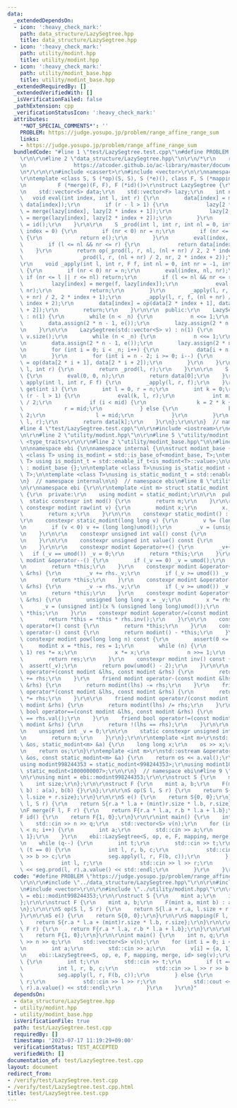 ```yaml
---
data:
  _extendedDependsOn:
  - icon: ':heavy_check_mark:'
    path: data_structure/LazySegtree.hpp
    title: data_structure/LazySegtree.hpp
  - icon: ':heavy_check_mark:'
    path: utility/modint.hpp
    title: utility/modint.hpp
  - icon: ':heavy_check_mark:'
    path: utility/modint_base.hpp
    title: utility/modint_base.hpp
  _extendedRequiredBy: []
  _extendedVerifiedWith: []
  _isVerificationFailed: false
  _pathExtension: cpp
  _verificationStatusIcon: ':heavy_check_mark:'
  attributes:
    '*NOT_SPECIAL_COMMENTS*': ''
    PROBLEM: https://judge.yosupo.jp/problem/range_affine_range_sum
    links:
    - https://judge.yosupo.jp/problem/range_affine_range_sum
  bundledCode: "#line 1 \"test/LazySegtree.test.cpp\"\n#define PROBLEM \"https://judge.yosupo.jp/problem/range_affine_range_sum\"\
    \r\n\r\n#line 2 \"data_structure/LazySegtree.hpp\"\n\r\n/*\r\n    reference: https://beet-aizu.hatenablog.com/entry/2017/12/01/225955\r\
    \n               https://atcoder.github.io/ac-library/master/document_ja/lazysegtree.html\r\
    \n*/\r\n\r\n#include <cassert>\r\n#include <vector>\r\n\r\nnamespace ebi {\r\n\
    \r\ntemplate <class S, S (*op)(S, S), S (*e)(), class F, S (*mapping)(F, S),\r\
    \n          F (*merge)(F, F), F (*id)()>\r\nstruct LazySegtree {\r\n  private:\r\
    \n    std::vector<S> data;\r\n    std::vector<F> lazy;\r\n    int n;\r\n\r\n \
    \   void eval(int index, int l, int r) {\r\n        data[index] = mapping(lazy[index],\
    \ data[index]);\r\n        if (r - l > 1) {\r\n            lazy[2 * index + 1]\
    \ = merge(lazy[index], lazy[2 * index + 1]);\r\n            lazy[2 * index + 2]\
    \ = merge(lazy[index], lazy[2 * index + 2]);\r\n        }\r\n        lazy[index]\
    \ = id();\r\n    }\r\n\r\n    S _prod(int l, int r, int nl = 0, int nr = -1, int\
    \ index = 0) {\r\n        if (nr < 0) nr = n;\r\n        if (nr <= l || r <= nl)\
    \ {\r\n            return e();\r\n        }\r\n        eval(index, nl, nr);\r\n\
    \        if (l <= nl && nr <= r) {\r\n            return data[index];\r\n    \
    \    }\r\n        return op(_prod(l, r, nl, (nl + nr) / 2, 2 * index + 1),\r\n\
    \                  _prod(l, r, (nl + nr) / 2, nr, 2 * index + 2));\r\n    }\r\n\
    \r\n    void _apply(int l, int r, F f, int nl = 0, int nr = -1, int index = 0)\
    \ {\r\n        if (nr < 0) nr = n;\r\n        eval(index, nl, nr);\r\n       \
    \ if (nr <= l || r <= nl) return;\r\n        if (l <= nl && nr <= r) {\r\n   \
    \         lazy[index] = merge(f, lazy[index]);\r\n            eval(index, nl,\
    \ nr);\r\n            return;\r\n        }\r\n        _apply(l, r, f, nl, (nl\
    \ + nr) / 2, 2 * index + 1);\r\n        _apply(l, r, f, (nl + nr) / 2, nr, 2 *\
    \ index + 2);\r\n        data[index] = op(data[2 * index + 1], data[2 * index\
    \ + 2]);\r\n        return;\r\n    }\r\n\r\n  public:\r\n    LazySegtree(int _n)\
    \ : n(1) {\r\n        while (n < _n) {\r\n            n <<= 1;\r\n        }\r\n\
    \        data.assign(2 * n - 1, e());\r\n        lazy.assign(2 * n - 1, id());\r\
    \n    }\r\n\r\n    LazySegtree(std::vector<S> v) : n(1) {\r\n        int _n =\
    \ v.size();\r\n        while (n < _n) {\r\n            n <<= 1;\r\n        }\r\
    \n        data.assign(2 * n - 1, e());\r\n        lazy.assign(2 * n - 1, id());\r\
    \n        for (int i = 0; i < _n; i++) {\r\n            data[i + n - 1] = v[i];\r\
    \n        }\r\n        for (int i = n - 2; i >= 0; i--) {\r\n            data[i]\
    \ = op(data[2 * i + 1], data[2 * i + 2]);\r\n        }\r\n    }\r\n\r\n    S prod(int\
    \ l, int r) {\r\n        return _prod(l, r);\r\n    }\r\n\r\n    S all_prod()\
    \ {\r\n        eval(0, 0, n);\r\n        return data[0];\r\n    }\r\n\r\n    void\
    \ apply(int l, int r, F f) {\r\n        _apply(l, r, f);\r\n    }\r\n\r\n    S\
    \ get(int i) {\r\n        int l = 0, r = n;\r\n        int k = 0;\r\n        while\
    \ (r - l > 1) {\r\n            eval(k, l, r);\r\n            int mid = (l + r)\
    \ / 2;\r\n            if (i < mid) {\r\n                k = 2 * k + 1;\r\n   \
    \             r = mid;\r\n            } else {\r\n                k = 2 * k +\
    \ 2;\r\n                l = mid;\r\n            }\r\n        }\r\n        eval(k,\
    \ l, r);\r\n        return data[k];\r\n    }\r\n};\r\n\r\n}  // namespace ebi\n\
    #line 4 \"test/LazySegtree.test.cpp\"\n\r\n#include <iostream>\r\n#line 7 \"test/LazySegtree.test.cpp\"\
    \n\r\n#line 2 \"utility/modint.hpp\"\n\r\n#line 5 \"utility/modint.hpp\"\n#include\
    \ <type_traits>\r\n\r\n#line 2 \"utility/modint_base.hpp\"\n\n#line 4 \"utility/modint_base.hpp\"\
    \n\nnamespace ebi {\n\nnamespace internal {\n\nstruct modint_base {};\n\ntemplate\
    \ <class T> using is_modint = std::is_base_of<modint_base, T>;\ntemplate <class\
    \ T> using is_modint_t = std::enable_if_t<is_modint<T>::value>;\n\nstruct static_modint_base\
    \ : modint_base {};\n\ntemplate <class T>\nusing is_static_modint = std::is_base_of<internal::static_modint_base,\
    \ T>;\n\ntemplate <class T>\nusing is_static_modint_t = std::enable_if_t<is_static_modint<T>::value>;\n\
    \n}  // namespace internal\n\n}  // namespace ebi\n#line 8 \"utility/modint.hpp\"\
    \n\r\nnamespace ebi {\r\n\r\ntemplate <int m> struct static_modint : internal::static_modint_base\
    \ {\r\n  private:\r\n    using modint = static_modint;\r\n\r\n  public:\r\n  \
    \  static constexpr int mod() {\r\n        return m;\r\n    }\r\n\r\n    static\
    \ constexpr modint raw(int v) {\r\n        modint x;\r\n        x._v = v;\r\n\
    \        return x;\r\n    }\r\n\r\n    constexpr static_modint() : _v(0) {}\r\n\
    \r\n    constexpr static_modint(long long v) {\r\n        v %= (long long)umod();\r\
    \n        if (v < 0) v += (long long)umod();\r\n        _v = (unsigned int)v;\r\
    \n    }\r\n\r\n    constexpr unsigned int val() const {\r\n        return _v;\r\
    \n    }\r\n\r\n    constexpr unsigned int value() const {\r\n        return val();\r\
    \n    }\r\n\r\n    constexpr modint &operator++() {\r\n        _v++;\r\n     \
    \   if (_v == umod()) _v = 0;\r\n        return *this;\r\n    }\r\n    constexpr\
    \ modint &operator--() {\r\n        if (_v == 0) _v = umod();\r\n        _v--;\r\
    \n        return *this;\r\n    }\r\n    constexpr modint &operator+=(const modint\
    \ &rhs) {\r\n        _v += rhs._v;\r\n        if (_v >= umod()) _v -= umod();\r\
    \n        return *this;\r\n    }\r\n    constexpr modint &operator-=(const modint\
    \ &rhs) {\r\n        _v -= rhs._v;\r\n        if (_v >= umod()) _v += umod();\r\
    \n        return *this;\r\n    }\r\n    constexpr modint &operator*=(const modint\
    \ &rhs) {\r\n        unsigned long long x = _v;\r\n        x *= rhs._v;\r\n  \
    \      _v = (unsigned int)(x % (unsigned long long)umod());\r\n        return\
    \ *this;\r\n    }\r\n    constexpr modint &operator/=(const modint &rhs) {\r\n\
    \        return *this = *this * rhs.inv();\r\n    }\r\n\r\n    constexpr modint\
    \ operator+() const {\r\n        return *this;\r\n    }\r\n    constexpr modint\
    \ operator-() const {\r\n        return modint() - *this;\r\n    }\r\n\r\n   \
    \ constexpr modint pow(long long n) const {\r\n        assert(0 <= n);\r\n   \
    \     modint x = *this, res = 1;\r\n        while (n) {\r\n            if (n &\
    \ 1) res *= x;\r\n            x *= x;\r\n            n >>= 1;\r\n        }\r\n\
    \        return res;\r\n    }\r\n    constexpr modint inv() const {\r\n      \
    \  assert(_v);\r\n        return pow(umod() - 2);\r\n    }\r\n\r\n    friend modint\
    \ operator+(const modint &lhs, const modint &rhs) {\r\n        return modint(lhs)\
    \ += rhs;\r\n    }\r\n    friend modint operator-(const modint &lhs, const modint\
    \ &rhs) {\r\n        return modint(lhs) -= rhs;\r\n    }\r\n    friend modint\
    \ operator*(const modint &lhs, const modint &rhs) {\r\n        return modint(lhs)\
    \ *= rhs;\r\n    }\r\n\r\n    friend modint operator/(const modint &lhs, const\
    \ modint &rhs) {\r\n        return modint(lhs) /= rhs;\r\n    }\r\n    friend\
    \ bool operator==(const modint &lhs, const modint &rhs) {\r\n        return lhs.val()\
    \ == rhs.val();\r\n    }\r\n    friend bool operator!=(const modint &lhs, const\
    \ modint &rhs) {\r\n        return !(lhs == rhs);\r\n    }\r\n\r\n  private:\r\
    \n    unsigned int _v = 0;\r\n\r\n    static constexpr unsigned int umod() {\r\
    \n        return m;\r\n    }\r\n};\r\n\r\ntemplate <int m>\r\nstd::istream &operator>>(std::istream\
    \ &os, static_modint<m> &a) {\r\n    long long x;\r\n    os >> x;\r\n    a = x;\r\
    \n    return os;\r\n}\r\ntemplate <int m>\r\nstd::ostream &operator<<(std::ostream\
    \ &os, const static_modint<m> &a) {\r\n    return os << a.val();\r\n}\r\n\r\n\
    using modint998244353 = static_modint<998244353>;\r\nusing modint1000000007 =\
    \ static_modint<1000000007>;\r\n\r\n}  // namespace ebi\n#line 9 \"test/LazySegtree.test.cpp\"\
    \n\r\nusing mint = ebi::modint998244353;\r\n\r\nstruct S {\r\n    mint a;\r\n\
    \    int size;\r\n};\r\n\r\nstruct F {\r\n    mint a, b;\r\n    F(mint a, mint\
    \ b) : a(a), b(b) {}\r\n};\r\n\r\nS op(S l, S r) {\r\n    return S{l.a + r.a,\
    \ l.size + r.size};\r\n}\r\n\r\nS e() {\r\n    return S{0, 0};\r\n}\r\n\r\nS mapping(F\
    \ l, S r) {\r\n    return S{r.a * l.a + (mint)r.size * l.b, r.size};\r\n}\r\n\r\
    \nF merge(F l, F r) {\r\n    return F{r.a * l.a, r.b * l.a + l.b};\r\n}\r\n\r\n\
    F id() {\r\n    return F{1, 0};\r\n}\r\n\r\nint main() {\r\n    int n, q;\r\n\
    \    std::cin >> n >> q;\r\n    std::vector<S> v(n);\r\n    for (int i = 0; i\
    \ < n; i++) {\r\n        int a;\r\n        std::cin >> a;\r\n        v[i] = {a,\
    \ 1};\r\n    }\r\n    ebi::LazySegtree<S, op, e, F, mapping, merge, id> seg(v);\r\
    \n    while (q--) {\r\n        int t;\r\n        std::cin >> t;\r\n        if\
    \ (t == 0) {\r\n            int l, r, b, c;\r\n            std::cin >> l >> r\
    \ >> b >> c;\r\n            seg.apply(l, r, F(b, c));\r\n        } else {\r\n\
    \            int l, r;\r\n            std::cin >> l >> r;\r\n            std::cout\
    \ << seg.prod(l, r).a.value() << std::endl;\r\n        }\r\n    }\r\n}\n"
  code: "#define PROBLEM \"https://judge.yosupo.jp/problem/range_affine_range_sum\"\
    \r\n\r\n#include \"../data_structure/LazySegtree.hpp\"\r\n\r\n#include <iostream>\r\
    \n#include <vector>\r\n\r\n#include \"../utility/modint.hpp\"\r\n\r\nusing mint\
    \ = ebi::modint998244353;\r\n\r\nstruct S {\r\n    mint a;\r\n    int size;\r\n\
    };\r\n\r\nstruct F {\r\n    mint a, b;\r\n    F(mint a, mint b) : a(a), b(b) {}\r\
    \n};\r\n\r\nS op(S l, S r) {\r\n    return S{l.a + r.a, l.size + r.size};\r\n\
    }\r\n\r\nS e() {\r\n    return S{0, 0};\r\n}\r\n\r\nS mapping(F l, S r) {\r\n\
    \    return S{r.a * l.a + (mint)r.size * l.b, r.size};\r\n}\r\n\r\nF merge(F l,\
    \ F r) {\r\n    return F{r.a * l.a, r.b * l.a + l.b};\r\n}\r\n\r\nF id() {\r\n\
    \    return F{1, 0};\r\n}\r\n\r\nint main() {\r\n    int n, q;\r\n    std::cin\
    \ >> n >> q;\r\n    std::vector<S> v(n);\r\n    for (int i = 0; i < n; i++) {\r\
    \n        int a;\r\n        std::cin >> a;\r\n        v[i] = {a, 1};\r\n    }\r\
    \n    ebi::LazySegtree<S, op, e, F, mapping, merge, id> seg(v);\r\n    while (q--)\
    \ {\r\n        int t;\r\n        std::cin >> t;\r\n        if (t == 0) {\r\n \
    \           int l, r, b, c;\r\n            std::cin >> l >> r >> b >> c;\r\n \
    \           seg.apply(l, r, F(b, c));\r\n        } else {\r\n            int l,\
    \ r;\r\n            std::cin >> l >> r;\r\n            std::cout << seg.prod(l,\
    \ r).a.value() << std::endl;\r\n        }\r\n    }\r\n}"
  dependsOn:
  - data_structure/LazySegtree.hpp
  - utility/modint.hpp
  - utility/modint_base.hpp
  isVerificationFile: true
  path: test/LazySegtree.test.cpp
  requiredBy: []
  timestamp: '2023-07-17 11:19:29+09:00'
  verificationStatus: TEST_ACCEPTED
  verifiedWith: []
documentation_of: test/LazySegtree.test.cpp
layout: document
redirect_from:
- /verify/test/LazySegtree.test.cpp
- /verify/test/LazySegtree.test.cpp.html
title: test/LazySegtree.test.cpp
---
```

